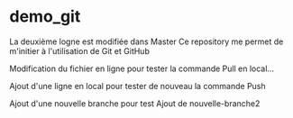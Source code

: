 # demo_git
La deuxième logne est modifiée dans Master
Ce repository me permet de m'initier à l'utilisation de Git et GitHub

Modification du fichier en ligne pour tester la commande Pull en local...

Ajout d'une ligne en local pour tester de nouveau la commande Push

Ajout d'une nouvelle branche pour test
Ajout de nouvelle-branche2
